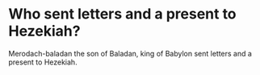 # Who sent letters and a present to Hezekiah?

Merodach-baladan the son of Baladan, king of Babylon sent letters and a present to Hezekiah.
